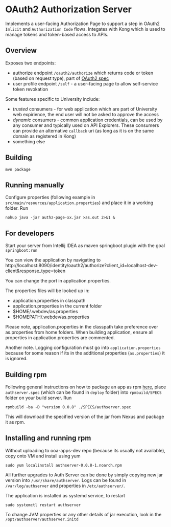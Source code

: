 # OAuth2 Authorization Server 

Implements a user-facing Authorization Page to support a step in OAuth2 `Imlicit` and `Authorization Code` flows. Integates with Kong which is used to manage tokens and token-based access to APIs.

## Overview  

Exposes two endpoints:

 * authorize endpoint `/oauth2/authorize` which returns code or token (based on request type), part of [OAuth2 spec](https://tools.ietf.org/html/rfc6749#section-3.1)
 * user profile endpoint `/self` - a user-facing page to allow self-service token revokation

Some features specific to University include:

 * *trusted* consumers - for web application which are part of University web expirience, the end user will not be asked to approve the access
 * *dynamic* consumers - common application credentials, can be used by any consumer and typically used on API Explorers. These consumers can provide an alternative `callback` uri (as long as it is on the same domain as registered in Kong)
 * something else
 

## Building

    mvn package

## Running manually

Configure properties (following example in `src/main/resources/application.properties`) and place it in a working folder. Run

    nohup java -jar authz-page-xx.jar >as.out 2>&1 &

## For developers

Start your server from Intellij IDEA as maven springboot plugin with the goal `springboot:run`

You can view the application by navigating to
http://localhost:8090/identity/oauth2/authorize?client_id=localhost-dev-client&response_type=token

You can change the port in application.properties.

The properties files will be looked up in:

 * application.properties in classpath
 * application.properties in the current folder
 * $HOME/.webdev/as.properties
 * $HOMEPATH/.webdev/as.properties

Please note, application.properties in the classpath take preference 
over as.properties from home folders. When building application,
ensure all properties in application.properties are commented.

Another note. Logging configuration must go into `application.properties` because for some reason if its in the additional properties (`as.properties`) it is ignored.
 
## Building rpm
 
Following general instructions on how to package an app as rpm [here](https://wiki.auckland.ac.nz/display/GroupApps/Packaging+app+as+rpm), 
place `authserver.spec` (which can be found in `deploy` folder) into `rpmbuild/SPECS` folder on your build server. Run
 
    rpmbuild -ba -D "version 0.0.8" ./SPECS/authserver.spec
    
This will download the specified version of the jar from Nexus and package it as rpm.

## Installing and running rpm

Without uploading to ooa-apps-dev repo (because its usually not available), copy onto VM and install using yum
 
    sudo yum localinstall authserver-0.0.8-1.noarch.rpm
    
All further upgrades to Auth Server can be done by simply copying new jar version into `/usr/share/authserver`.
Logs can be found in `/var/log/authserver` and properties in `/etc/authserver/`.

The application is installed as systemd service, to restart

    sudo systemctl restart authserver
    
To change JVM properties or any other details of jar execution, look in the `/opt/authserver/authserver.initd`
